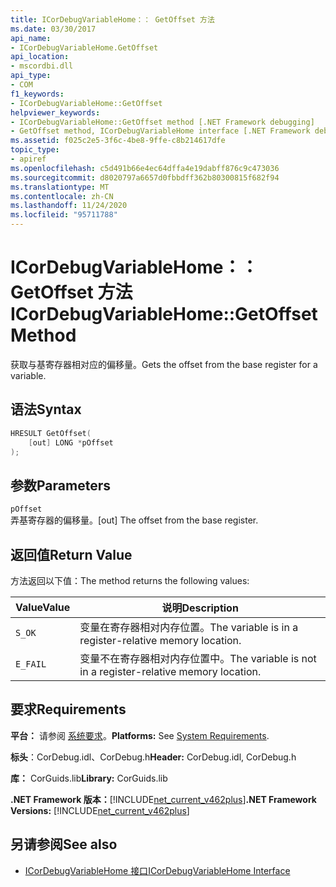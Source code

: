 ```yaml
---
title: ICorDebugVariableHome：： GetOffset 方法
ms.date: 03/30/2017
api_name:
- ICorDebugVariableHome.GetOffset
api_location:
- mscordbi.dll
api_type:
- COM
f1_keywords:
- ICorDebugVariableHome::GetOffset
helpviewer_keywords:
- ICorDebugVariableHome::GetOffset method [.NET Framework debugging]
- GetOffset method, ICorDebugVariableHome interface [.NET Framework debugging]
ms.assetid: f025c2e5-3f6c-4be8-9ffe-c8b214617dfe
topic_type:
- apiref
ms.openlocfilehash: c5d491b66e4ec64dffa4e19dabff876c9c473036
ms.sourcegitcommit: d8020797a6657d0fbbdff362b80300815f682f94
ms.translationtype: MT
ms.contentlocale: zh-CN
ms.lasthandoff: 11/24/2020
ms.locfileid: "95711788"
---
```

# <a name="icordebugvariablehomegetoffset-method"></a><span data-ttu-id="668e4-102">ICorDebugVariableHome：： GetOffset 方法</span><span class="sxs-lookup"><span data-stu-id="668e4-102">ICorDebugVariableHome::GetOffset Method</span></span>

<span data-ttu-id="668e4-103">获取与基寄存器相对应的偏移量。</span><span class="sxs-lookup"><span data-stu-id="668e4-103">Gets the offset from the base register for a variable.</span></span>  
  
## <a name="syntax"></a><span data-ttu-id="668e4-104">语法</span><span class="sxs-lookup"><span data-stu-id="668e4-104">Syntax</span></span>  
  
```cpp  
HRESULT GetOffset(  
    [out] LONG *pOffset  
);  
```  
  
## <a name="parameters"></a><span data-ttu-id="668e4-105">参数</span><span class="sxs-lookup"><span data-stu-id="668e4-105">Parameters</span></span>  

 `pOffset`  
 <span data-ttu-id="668e4-106">弄基寄存器的偏移量。</span><span class="sxs-lookup"><span data-stu-id="668e4-106">[out] The offset from the base register.</span></span>  
  
## <a name="return-value"></a><span data-ttu-id="668e4-107">返回值</span><span class="sxs-lookup"><span data-stu-id="668e4-107">Return Value</span></span>  

 <span data-ttu-id="668e4-108">方法返回以下值：</span><span class="sxs-lookup"><span data-stu-id="668e4-108">The method returns the following values:</span></span>  
  
|<span data-ttu-id="668e4-109">Value</span><span class="sxs-lookup"><span data-stu-id="668e4-109">Value</span></span>|<span data-ttu-id="668e4-110">说明</span><span class="sxs-lookup"><span data-stu-id="668e4-110">Description</span></span>|  
|-----------|-----------------|  
|`S_OK`|<span data-ttu-id="668e4-111">变量在寄存器相对内存位置。</span><span class="sxs-lookup"><span data-stu-id="668e4-111">The variable is in a register-relative memory location.</span></span>|  
|`E_FAIL`|<span data-ttu-id="668e4-112">变量不在寄存器相对内存位置中。</span><span class="sxs-lookup"><span data-stu-id="668e4-112">The variable is not in a register-relative memory location.</span></span>|  
  
## <a name="requirements"></a><span data-ttu-id="668e4-113">要求</span><span class="sxs-lookup"><span data-stu-id="668e4-113">Requirements</span></span>  

 <span data-ttu-id="668e4-114">**平台：** 请参阅 [系统要求](../../get-started/system-requirements.md)。</span><span class="sxs-lookup"><span data-stu-id="668e4-114">**Platforms:** See [System Requirements](../../get-started/system-requirements.md).</span></span>  
  
 <span data-ttu-id="668e4-115">**标头**：CorDebug.idl、CorDebug.h</span><span class="sxs-lookup"><span data-stu-id="668e4-115">**Header:** CorDebug.idl, CorDebug.h</span></span>  
  
 <span data-ttu-id="668e4-116">**库：** CorGuids.lib</span><span class="sxs-lookup"><span data-stu-id="668e4-116">**Library:** CorGuids.lib</span></span>  
  
 <span data-ttu-id="668e4-117">**.NET Framework 版本：**[!INCLUDE[net_current_v462plus](../../../../includes/net-current-v462plus-md.md)]</span><span class="sxs-lookup"><span data-stu-id="668e4-117">**.NET Framework Versions:** [!INCLUDE[net_current_v462plus](../../../../includes/net-current-v462plus-md.md)]</span></span>  
  
## <a name="see-also"></a><span data-ttu-id="668e4-118">另请参阅</span><span class="sxs-lookup"><span data-stu-id="668e4-118">See also</span></span>

- [<span data-ttu-id="668e4-119">ICorDebugVariableHome 接口</span><span class="sxs-lookup"><span data-stu-id="668e4-119">ICorDebugVariableHome Interface</span></span>](icordebugvariablehome-interface.md)
